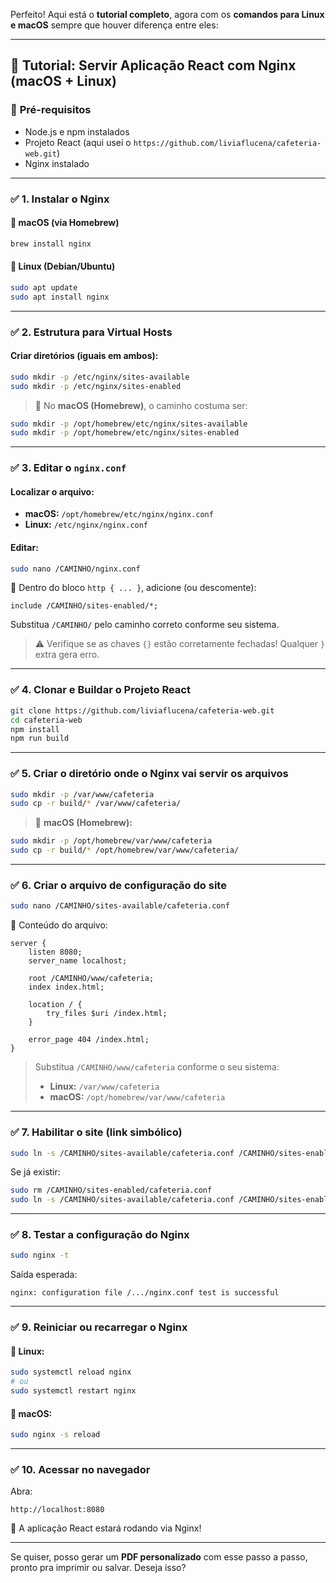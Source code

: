 Perfeito! Aqui está o **tutorial completo**, agora com os **comandos para Linux e macOS** sempre que houver diferença entre eles:

---

## 🚀 **Tutorial: Servir Aplicação React com Nginx (macOS + Linux)**

### 🧰 **Pré-requisitos**

* Node.js e npm instalados
* Projeto React (aqui usei o `https://github.com/liviaflucena/cafeteria-web.git`)
* Nginx instalado

---

### ✅ **1. Instalar o Nginx**

#### 🔸 macOS (via Homebrew)

```bash
brew install nginx
```

#### 🔸 Linux (Debian/Ubuntu)

```bash
sudo apt update
sudo apt install nginx
```

---

### ✅ **2. Estrutura para Virtual Hosts**

#### Criar diretórios (iguais em ambos):

```bash
sudo mkdir -p /etc/nginx/sites-available
sudo mkdir -p /etc/nginx/sites-enabled
```

> 🔹 No **macOS (Homebrew)**, o caminho costuma ser:

```bash
sudo mkdir -p /opt/homebrew/etc/nginx/sites-available
sudo mkdir -p /opt/homebrew/etc/nginx/sites-enabled
```

---

### ✅ **3. Editar o `nginx.conf`**

#### Localizar o arquivo:

* **macOS:**
  `/opt/homebrew/etc/nginx/nginx.conf`
* **Linux:**
  `/etc/nginx/nginx.conf`

#### Editar:

```bash
sudo nano /CAMINHO/nginx.conf
```

🔧 Dentro do bloco `http { ... }`, adicione (ou descomente):

```nginx
include /CAMINHO/sites-enabled/*;
```

Substitua `/CAMINHO/` pelo caminho correto conforme seu sistema.

> ⚠️ Verifique se as chaves `{}` estão corretamente fechadas! Qualquer `}` extra gera erro.

---

### ✅ **4. Clonar e Buildar o Projeto React**

```bash
git clone https://github.com/liviaflucena/cafeteria-web.git
cd cafeteria-web
npm install
npm run build
```

---

### ✅ **5. Criar o diretório onde o Nginx vai servir os arquivos**

```bash
sudo mkdir -p /var/www/cafeteria
sudo cp -r build/* /var/www/cafeteria/
```

> 🔸 **macOS (Homebrew):**

```bash
sudo mkdir -p /opt/homebrew/var/www/cafeteria
sudo cp -r build/* /opt/homebrew/var/www/cafeteria/
```

---

### ✅ **6. Criar o arquivo de configuração do site**

```bash
sudo nano /CAMINHO/sites-available/cafeteria.conf
```

📄 Conteúdo do arquivo:

```nginx
server {
    listen 8080;
    server_name localhost;

    root /CAMINHO/www/cafeteria;
    index index.html;

    location / {
        try_files $uri /index.html;
    }

    error_page 404 /index.html;
}
```

> Substitua `/CAMINHO/www/cafeteria` conforme o seu sistema:
>
> * **Linux:** `/var/www/cafeteria`
> * **macOS:** `/opt/homebrew/var/www/cafeteria`

---

### ✅ **7. Habilitar o site (link simbólico)**

```bash
sudo ln -s /CAMINHO/sites-available/cafeteria.conf /CAMINHO/sites-enabled/cafeteria.conf
```

Se já existir:

```bash
sudo rm /CAMINHO/sites-enabled/cafeteria.conf
sudo ln -s /CAMINHO/sites-available/cafeteria.conf /CAMINHO/sites-enabled/cafeteria.conf
```

---

### ✅ **8. Testar a configuração do Nginx**

```bash
sudo nginx -t
```

Saída esperada:

```
nginx: configuration file /.../nginx.conf test is successful
```

---

### ✅ **9. Reiniciar ou recarregar o Nginx**

#### 🔸 Linux:

```bash
sudo systemctl reload nginx
# ou
sudo systemctl restart nginx
```

#### 🔸 macOS:

```bash
sudo nginx -s reload
```

---

### ✅ **10. Acessar no navegador**

Abra:

```
http://localhost:8080
```

🎉 A aplicação React estará rodando via Nginx!

---

Se quiser, posso gerar um **PDF personalizado** com esse passo a passo, pronto pra imprimir ou salvar. Deseja isso?
